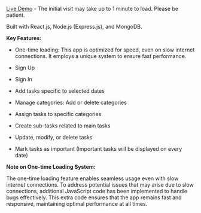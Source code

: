 [Live Demo](https://todo.tdem.ir) - The initial visit may take up to 1 minute to load. Please be patient.

Built with React.js, Node.js (Express.js), and MongoDB.

**Key Features:**

- One-time loading: This app is optimized for speed, even on slow internet connections. It employs a unique system to ensure fast performance.
  
- Sign Up

- Sign In

- Add tasks specific to selected dates

- Manage categories: Add or delete categories

- Assign tasks to specific categories

- Create sub-tasks related to main tasks

- Update, modify, or delete tasks

- Mark tasks as important (Important tasks will be displayed on every date)

**Note on One-time Loading System:**

The one-time loading feature enables seamless usage even with slow internet connections. To address potential issues that may arise due to slow connections, additional JavaScript code has been implemented to handle bugs effectively. This extra code ensures that the app remains fast and responsive, maintaining optimal performance at all times.
